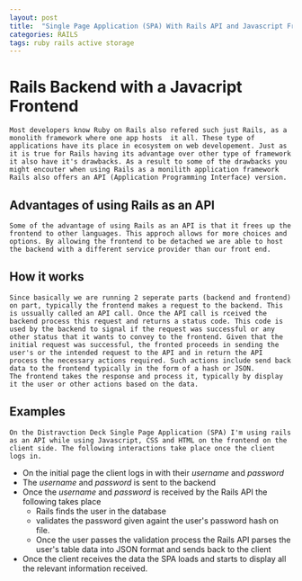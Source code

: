 ```yaml
---
layout: post
title:  "Single Page Application (SPA) With Rails API and Javascript Fromtend"
categories: RAILS
tags: ruby rails active storage
---
```


# Rails Backend with a Javacript Frontend
    Most developers know Ruby on Rails also refered such just Rails, as a monolith framework where one app hosts  it all. These type of applications have its place in ecosystem on web developement. Just as it is true for Rails having its advantage over other type of framework it also have it's drawbacks. As a result to some of the drawbacks you might encouter when using Rails as a monilith application framework Rails also offers an API (Application Programming Interface) version.

## Advantages of using Rails as an API
    Some of the advantage of using Rails as an API is that it frees up the frontend to other languages. This approch allows for more choices and options. By allowing the frontend to be detached we are able to host the backend with a different service provider than our front end.

## How it works
    Since basically we are running 2 seperate parts (backend and frontend) on part, typically the frontend makes a request to the backend. This is ussually called an API call. Once the API call is rceived the backend process this request and returns a status code. This code is used by the backend to signal if the request was successful or any other status that it wants to convey to the frontend. Given that the initial request was successful, the fronted proceeds in sending the user's or the intended request to the API and in return the API process the necessary actions required. Such actions include send back data to the frontend typically in the form of a hash or JSON.
    The frontend takes the response and process it, typically by display it the user or other actions based on the data.

## Examples
    On the Distravction Deck Single Page Application (SPA) I'm using rails as an API while using Javascript, CSS and HTML on the frontend on the client side. The following interactions take place once the client logs in.
- On the initial page the client logs in with their _username_  and _password_
- The _username_ and _password_ is sent to the backend
- Once the _username_ and _password_ is received by the Rails API the following takes place
  - Rails finds the user in the database
  - validates the password given againt the user's password hash on file.
  - Once the user passes the validation process the Rails API parses the user's table data into JSON format and sends back to the client
- Once the client receives the data the SPA loads and starts to display all the relevant information received.
